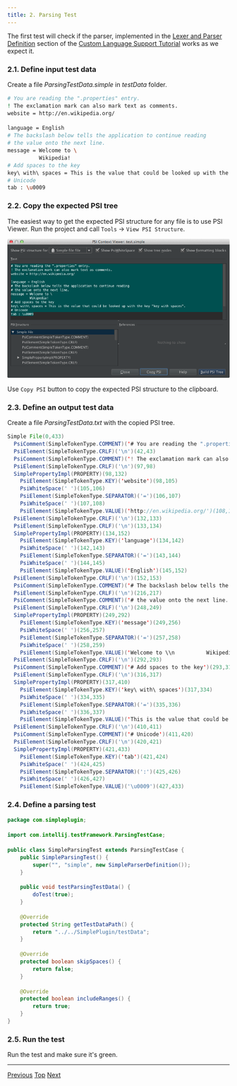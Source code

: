 ```yaml
---
title: 2. Parsing Test
---
```



The first test will check if the parser, implemented in the
[Lexer and Parser Definition](/tutorials/custom_language_support/lexer_and_parser_definition.md)
section of the
[Custom Language Support Tutorial](/tutorials/custom_language_support_tutorial.md)
works as we expect it.

### 2.1. Define input test data

Create a file *ParsingTestData.simple* in *testData* folder.

```bash
# You are reading the ".properties" entry.
! The exclamation mark can also mark text as comments.
website = http://en.wikipedia.org/

language = English
# The backslash below tells the application to continue reading
# the value onto the next line.
message = Welcome to \
          Wikipedia!
# Add spaces to the key
key\ with\ spaces = This is the value that could be looked up with the key "key with spaces".
# Unicode
tab : \u0009
```

### 2.2. Copy the expected PSI tree

The easiest way to get the expected PSI structure for any file is to use PSI Viewer.
Run the project and call `Tools` &rarr; `View PSI Structure`.

![PSI Tree Copy](img/plugin_copy_psi.png)

Use `Copy PSI` button to copy the expected PSI structure to the clipboard.

### 2.3. Define an output test data

Create a file *ParsingTestData.txt* with the copied PSI tree.

```java
Simple File(0,433)
  PsiComment(SimpleTokenType.COMMENT)('# You are reading the ".properties" entry.')(0,42)
  PsiElement(SimpleTokenType.CRLF)('\n')(42,43)
  PsiComment(SimpleTokenType.COMMENT)('! The exclamation mark can also mark text as comments.')(43,97)
  PsiElement(SimpleTokenType.CRLF)('\n')(97,98)
  SimplePropertyImpl(PROPERTY)(98,132)
    PsiElement(SimpleTokenType.KEY)('website')(98,105)
    PsiWhiteSpace(' ')(105,106)
    PsiElement(SimpleTokenType.SEPARATOR)('=')(106,107)
    PsiWhiteSpace(' ')(107,108)
    PsiElement(SimpleTokenType.VALUE)('http://en.wikipedia.org/')(108,132)
  PsiElement(SimpleTokenType.CRLF)('\n')(132,133)
  PsiElement(SimpleTokenType.CRLF)('\n')(133,134)
  SimplePropertyImpl(PROPERTY)(134,152)
    PsiElement(SimpleTokenType.KEY)('language')(134,142)
    PsiWhiteSpace(' ')(142,143)
    PsiElement(SimpleTokenType.SEPARATOR)('=')(143,144)
    PsiWhiteSpace(' ')(144,145)
    PsiElement(SimpleTokenType.VALUE)('English')(145,152)
  PsiElement(SimpleTokenType.CRLF)('\n')(152,153)
  PsiComment(SimpleTokenType.COMMENT)('# The backslash below tells the application to continue reading')(153,216)
  PsiElement(SimpleTokenType.CRLF)('\n')(216,217)
  PsiComment(SimpleTokenType.COMMENT)('# the value onto the next line.')(217,248)
  PsiElement(SimpleTokenType.CRLF)('\n')(248,249)
  SimplePropertyImpl(PROPERTY)(249,292)
    PsiElement(SimpleTokenType.KEY)('message')(249,256)
    PsiWhiteSpace(' ')(256,257)
    PsiElement(SimpleTokenType.SEPARATOR)('=')(257,258)
    PsiWhiteSpace(' ')(258,259)
    PsiElement(SimpleTokenType.VALUE)('Welcome to \\n          Wikipedia!')(259,292)
  PsiElement(SimpleTokenType.CRLF)('\n')(292,293)
  PsiComment(SimpleTokenType.COMMENT)('# Add spaces to the key')(293,316)
  PsiElement(SimpleTokenType.CRLF)('\n')(316,317)
  SimplePropertyImpl(PROPERTY)(317,410)
    PsiElement(SimpleTokenType.KEY)('key\ with\ spaces')(317,334)
    PsiWhiteSpace(' ')(334,335)
    PsiElement(SimpleTokenType.SEPARATOR)('=')(335,336)
    PsiWhiteSpace(' ')(336,337)
    PsiElement(SimpleTokenType.VALUE)('This is the value that could be looked up with the key "key with spaces".')(337,410)
  PsiElement(SimpleTokenType.CRLF)('\n')(410,411)
  PsiComment(SimpleTokenType.COMMENT)('# Unicode')(411,420)
  PsiElement(SimpleTokenType.CRLF)('\n')(420,421)
  SimplePropertyImpl(PROPERTY)(421,433)
    PsiElement(SimpleTokenType.KEY)('tab')(421,424)
    PsiWhiteSpace(' ')(424,425)
    PsiElement(SimpleTokenType.SEPARATOR)(':')(425,426)
    PsiWhiteSpace(' ')(426,427)
    PsiElement(SimpleTokenType.VALUE)('\u0009')(427,433)
```

### 2.4. Define a parsing test

```java
package com.simpleplugin;

import com.intellij.testFramework.ParsingTestCase;

public class SimpleParsingTest extends ParsingTestCase {
    public SimpleParsingTest() {
        super("", "simple", new SimpleParserDefinition());
    }

    public void testParsingTestData() {
        doTest(true);
    }

    @Override
    protected String getTestDataPath() {
        return "../../SimplePlugin/testData";
    }

    @Override
    protected boolean skipSpaces() {
        return false;
    }

    @Override
    protected boolean includeRanges() {
        return true;
    }
}
```

### 2.5. Run the test

Run the test and make sure it's green.

-----

[Previous](tests_prerequisites.md)
[Top](/tutorials/writing_tests_for_plugins.md)
[Next](completion_test.md)

